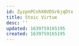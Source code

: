 ```yaml
---
id: ZyzpnPCnhX0VDSr6jqDtx
title: Stoic Virtue
desc: ''
updated: 1639759165195
created: 1639759165195
---
```


